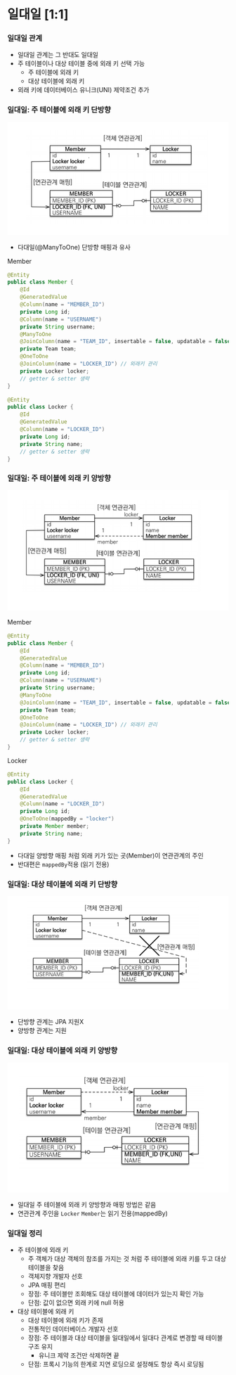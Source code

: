# 일대일 [1:1]

### 일대일 관계 

- 일대일 관계는 그 반대도 일대일
- 주 테이블이나 대상 테이블 중에 외래 키 선택 가능
  - 주 테이블에 외래 키
  - 대상 테이블에 외래 키
- 외래 키에 데이터베이스 유니크(UNI) 제약조건 추가

### 일대일: 주 테이블에 외래 키 단방향

![3.png](Image%2F3.png)
- 다대일(@ManyToOne) 단방향 매핑과 유사

Member
```java
@Entity
public class Member {
    @Id
    @GeneratedValue
    @Column(name = "MEMBER_ID")
    private Long id;
    @Column(name = "USERNAME")
    private String username;
    @ManyToOne
    @JoinColumn(name = "TEAM_ID", insertable = false, updatable = false)
    private Team team;
    @OneToOne
    @JoinColumn(name = "LOCKER_ID") // 외래키 관리
    private Locker locker;
    // getter & setter 생략 
}    
```

```java
@Entity
public class Locker {
    @Id
    @GeneratedValue
    @Column(name = "LOCKER_ID")
    private Long id;
    private String name;
    // getter & setter 생략 
}
```

### 일대일: 주 테이블에 외래 키 양방향

![4.png](Image%2F4.png)

Member
```java
@Entity
public class Member {
    @Id
    @GeneratedValue
    @Column(name = "MEMBER_ID")
    private Long id;
    @Column(name = "USERNAME")
    private String username;
    @ManyToOne
    @JoinColumn(name = "TEAM_ID", insertable = false, updatable = false)
    private Team team;
    @OneToOne
    @JoinColumn(name = "LOCKER_ID") // 외래키 관리
    private Locker locker;
    // getter & setter 생략 
}    
```

Locker
```java
@Entity
public class Locker {
    @Id
    @GeneratedValue
    @Column(name = "LOCKER_ID")
    private Long id;
    @OneToOne(mappedBy = "locker")
    private Member member;
    private String name;
}
```
- 다대일 양방향 매핑 처럼 외래 키가 있는 곳(Member)이 연관관계의 주인
- 반대편은 ``mappedBy``적용 (읽기 전용)

### 일대일: 대상 테이블에 외래 키 단방향

![5.png](Image%2F5.png)
- 단방향 관계는 JPA 지원X
- 양방향 관계는 지원

### 일대일: 대상 테이블에 외래 키 양방향

![6.png](Image%2F6.png)
- 일대일 주 테이블에 외래 키 양방향과 매핑 방법은 같음
- 연관관계 주인을 ``Locker`` ``Member``는 읽기 전용(mappedBy)

### 일대일 정리

- 주 테이블에 외래 키
  - 주 객체가 대상 객체의 참조를 가지는 것 처럼 주 테이블에 외래 키를 두고 대상 테이블을 찾음
  - 객체지향 개발자 선호
  - JPA 매핑 편리
  - 장점: 주 테이블만 조회해도 대상 테이블에 데이터가 있는지 확인 가능
  - 단점: 값이 없으면 외래 키에 null 허용
- 대상 테이블에 외래 키
  - 대상 테이블에 외래 키가 존재
  - 전통적인 데이터베이스 개발자 선호
  - 장점: 주 테이블과 대상 테이블을 일대일에서 일대다 관계로 변경할 때 테이블 구조 유지
    - 유니크 제약 조건만 삭제하면 끝 
  - 단점: 프록시 기능의 한계로 지연 로딩으로 설정해도 항상 즉시 로딩됨